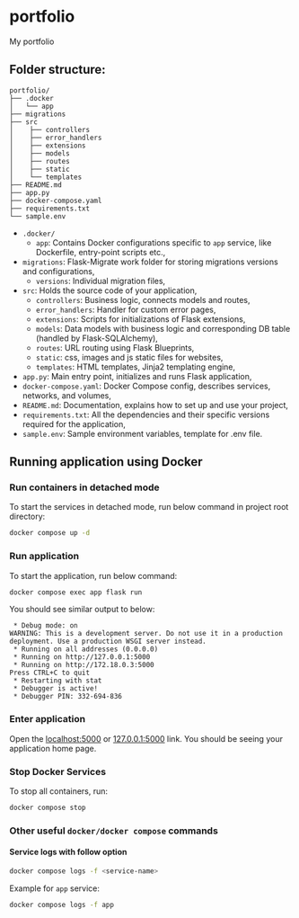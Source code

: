 # portfolio
My portfolio

## Folder structure:

    portfolio/
    ├── .docker
    │   └── app
    ├── migrations
    ├── src
    │    ├── controllers
    │    ├── error_handlers
    │    ├── extensions
    │    ├── models
    │    ├── routes
    │    ├── static
    │    └── templates
    ├── README.md
    ├── app.py
    ├── docker-compose.yaml
    ├── requirements.txt
    └── sample.env

- `.docker/`
  - `app`: Contains Docker configurations specific to `app` service, like Dockerfile, entry-point scripts etc.,
- `migrations`: Flask-Migrate work folder for storing migrations versions and configurations,
  - `versions`: Individual migration files,
- `src`: Holds the source code of your application,
  - `controllers`: Business logic, connects models and routes,
  - `error_handlers`: Handler for custom error pages,
  - `extensions`: Scripts for initializations of Flask extensions,
  - `models`: Data models with business logic and corresponding DB table (handled by Flask-SQLAlchemy),
  - `routes`: URL routing using Flask Blueprints,
  - `static`: css, images and js static files for websites,
  - `templates`: HTML templates, Jinja2 templating engine,
- `app.py`: Main entry point, initializes and runs Flask application,
- `docker-compose.yaml`: Docker Compose config, describes services, networks, and volumes,
- `README.md`: Documentation, explains how to set up and use your project,
- `requirements.txt`: All the dependencies and their specific versions required for the application,
- `sample.env`: Sample environment variables, template for .env file.

## Running application using Docker

### Run containers in detached mode
To start the services in detached mode, run below command in project root directory:
```bash
docker compose up -d
```

### Run application
To start the application, run below command:
```bash
docker compose exec app flask run
```
You should see similar output to below:
```
 * Debug mode: on
WARNING: This is a development server. Do not use it in a production deployment. Use a production WSGI server instead.
 * Running on all addresses (0.0.0.0)
 * Running on http://127.0.0.1:5000
 * Running on http://172.18.0.3:5000
Press CTRL+C to quit
 * Restarting with stat
 * Debugger is active!
 * Debugger PIN: 332-694-836
```

### Enter application
Open the [localhost:5000](http://localhost:5000) or [127.0.0.1:5000](http://127.0.0.1:5000) link.
You should be seeing your application home page.

### Stop Docker Services
To stop all containers, run:
```bash
docker compose stop
```

### Other useful `docker/docker compose` commands

#### Service logs with follow option
```bash
docker compose logs -f <service-name>
```
Example for `app` service:
```bash
docker compose logs -f app
```
